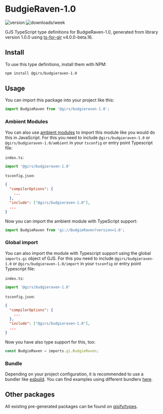 
# BudgieRaven-1.0

![version](https://img.shields.io/npm/v/@girs/budgieraven-1.0)
![downloads/week](https://img.shields.io/npm/dw/@girs/budgieraven-1.0)


GJS TypeScript type definitions for BudgieRaven-1.0, generated from library version 1.0.0 using [ts-for-gir](https://github.com/gjsify/ts-for-gir) v4.0.0-beta.16.


## Install

To use this type definitions, install them with NPM:
```bash
npm install @girs/budgieraven-1.0
```

## Usage

You can import this package into your project like this:
```ts
import BudgieRaven from '@girs/budgieraven-1.0';
```

### Ambient Modules

You can also use [ambient modules](https://github.com/gjsify/ts-for-gir/tree/main/packages/cli#ambient-modules) to import this module like you would do this in JavaScript.
For this you need to include `@girs/budgieraven-1.0` or `@girs/budgieraven-1.0/ambient` in your `tsconfig` or entry point Typescript file:

`index.ts`:
```ts
import '@girs/budgieraven-1.0'
```

`tsconfig.json`:
```json
{
  "compilerOptions": {
    ...
  },
  "include": ["@girs/budgieraven-1.0"],
  ...
}
```

Now you can import the ambient module with TypeScript support: 

```ts
import BudgieRaven from 'gi://BudgieRaven?version=1.0';
```

### Global import

You can also import the module with Typescript support using the global `imports.gi` object of GJS.
For this you need to include `@girs/budgieraven-1.0` or `@girs/budgieraven-1.0/import` in your `tsconfig` or entry point Typescript file:

`index.ts`:
```ts
import '@girs/budgieraven-1.0'
```

`tsconfig.json`:
```json
{
  "compilerOptions": {
    ...
  },
  "include": ["@girs/budgieraven-1.0"],
  ...
}
```

Now you have also type support for this, too:

```ts
const BudgieRaven = imports.gi.BudgieRaven;
```

### Bundle

Depending on your project configuration, it is recommended to use a bundler like [esbuild](https://esbuild.github.io/). You can find examples using different bundlers [here](https://github.com/gjsify/ts-for-gir/tree/main/examples).

## Other packages

All existing pre-generated packages can be found on [gjsify/types](https://github.com/gjsify/types).

